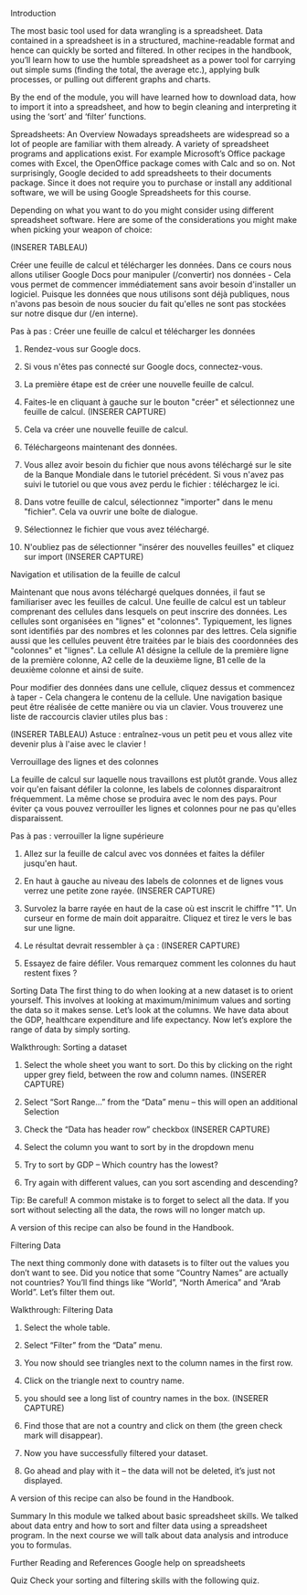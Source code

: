 Introduction

The most basic tool used for data wrangling is a spreadsheet. Data contained in a spreadsheet is in a structured, machine-readable format and hence can quickly be sorted and filtered. In other recipes in the handbook, you’ll learn how to use the humble spreadsheet as a power tool for carrying out simple sums (finding the total, the average etc.), applying bulk processes, or pulling out different graphs and charts.


By the end of the module, you will have learned how to download data, how to import it into a spreadsheet, and how to begin cleaning and interpreting it using the ‘sort’ and ‘filter’ functions.

Spreadsheets: An Overview
Nowadays spreadsheets are widespread so a lot of people are familiar with them already. A variety of spreadsheet programs and applications exist. For example Microsoft’s Office package comes with Excel, the OpenOffice package comes with Calc and so on. Not surprisingly, Google decided to add spreadsheets to their documents package. Since it does not require you to purchase or install any additional software, we will be using Google Spreadsheets for this course.

Depending on what you want to do you might consider using different spreadsheet software. Here are some of the considerations you might make when picking your weapon of choice:

(INSERER TABLEAU)

Créer une feuille de calcul et télécharger les données.
Dans ce cours nous allons utiliser Google Docs pour manipuler (/convertir) nos données - Cela vous permet de commencer immédiatement sans avoir besoin d'installer un logiciel. Puisque les données que nous utilisons sont déjà publiques, nous n'avons pas besoin de nous soucier du fait qu'elles ne sont pas stockées sur notre disque dur (/en interne).

Pas à pas : Créer une feuille de calcul et télécharger les données

1. Rendez-vous sur Google docs.

2. Si vous n'êtes pas connecté sur Google docs, connectez-vous.

3. La première étape est de créer une nouvelle feuille de calcul.

4. Faites-le en cliquant à gauche sur le bouton "créer" et sélectionnez une feuille de calcul. (INSERER CAPTURE)

5. Cela va créer une nouvelle feuille de calcul.

6. Téléchargeons maintenant des données.

7. Vous allez avoir besoin du fichier que nous avons téléchargé sur le site de la Banque Mondiale dans le tutoriel précédent. Si vous n'avez pas suivi le tutoriel ou que vous avez perdu le fichier : téléchargez le ici.

8. Dans votre feuille de calcul, sélectionnez "importer" dans le menu "fichier". Cela va ouvrir une boîte de dialogue.

9. Sélectionnez le fichier que vous avez téléchargé.

10. N'oubliez pas de sélectionner "insérer des nouvelles feuilles" et cliquez sur import (INSERER CAPTURE)

Navigation et utilisation de la feuille de calcul

Maintenant que nous avons téléchargé quelques données, il faut se familiariser avec les feuilles de calcul. Une feuille de calcul est un tableur comprenant des cellules dans lesquels on peut inscrire des données. Les cellules sont organisées en "lignes" et "colonnes". Typiquement, les lignes sont identifiés par des nombres et les colonnes par des lettres. Cela signifie aussi que les cellules peuvent être traitées par le biais des coordonnées des "colonnes" et "lignes". La cellule A1 désigne la cellule de la première ligne de la première colonne, A2 celle de la deuxième ligne, B1 celle de la deuxième colonne et ainsi de suite.

Pour modifier des données dans une cellule, cliquez dessus et commencez à taper - Cela changera le contenu de la cellule. Une navigation basique peut être réalisée de cette manière ou via un clavier. 
Vous trouverez une liste de raccourcis clavier utiles plus bas :

(INSERER TABLEAU)
Astuce : entraînez-vous un petit peu et vous allez vite devenir plus à l'aise avec le clavier !

Verrouillage des lignes et des colonnes

La feuille de calcul sur laquelle nous travaillons est plutôt grande. Vous allez voir qu'en faisant défiler la colonne, les labels de colonnes disparaitront fréquemment. La même chose se produira avec le nom des pays. Pour éviter ça vous pouvez verrouiller les lignes et colonnes pour ne pas qu'elles disparaissent. 

Pas à pas : verrouiller la ligne supérieure

1. Allez sur la feuille de calcul avec vos données et faites la défiler jusqu'en haut.

2. En haut à gauche au niveau des labels de colonnes et de lignes vous verrez une petite zone rayée.
(INSERER CAPTURE)

3. Survolez la barre rayée en haut de la case où est inscrit le chiffre "1". Un curseur en forme de main doit apparaitre. Cliquez et tirez le vers le bas sur une ligne.

4. Le résultat devrait ressembler à ça :
(INSERER CAPTURE)

5. Essayez de faire défiler. Vous remarquez comment les colonnes du haut restent fixes ?

Sorting Data
The first thing to do when looking at a new dataset is to orient yourself. This involves at looking at maximum/minimum values and sorting the data so it makes sense. Let’s look at the columns. We have data about the GDP, healthcare expenditure and life expectancy. Now let’s explore the range of data by simply sorting.

Walkthrough: Sorting a dataset
1. Select the whole sheet you want to sort. Do this by clicking on the right upper grey field, between the row and column names.
(INSERER CAPTURE)

2. Select “Sort Range…” from the “Data” menu – this will open an additional Selection

3. Check the “Data has header row” checkbox
(INSERER CAPTURE)

4. Select the column you want to sort by in the dropdown menu

5. Try to sort by GDP – Which country has the lowest?

6. Try again with different values, can you sort ascending and descending?

Tip: Be careful! A common mistake is to forget to select all the data. If you sort without selecting all the data, the rows will no longer match up.

A version of this recipe can also be found in the Handbook.

Filtering Data

The next thing commonly done with datasets is to filter out the values you don’t want to see. Did you notice that some “Country Names” are actually not countries? You’ll find things like “World”, “North America” and “Arab World”. Let’s filter them out.

Walkthrough: Filtering Data

1. Select the whole table.

2. Select “Filter” from the “Data” menu.

3. You now should see triangles next to the column names in the first row.

4. Click on the triangle next to country name.

5. you should see a long list of country names in the box.
(INSERER CAPTURE)

6. Find those that are not a country and click on them (the green check mark will disappear).

7. Now you have successfully filtered your dataset.

8. Go ahead and play with it – the data will not be deleted, it’s just not displayed.

A version of this recipe can also be found in the Handbook.

Summary
In this module we talked about basic spreadsheet skills. We talked about data entry and how to sort and filter data using a spreadsheet program. In the next course we will talk about data analysis and introduce you to formulas.

Further Reading and References
Google help on spreadsheets

Quiz
Check your sorting and filtering skills with the following quiz.
